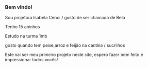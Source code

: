 ### Bem vindo! 
Sou projetora Isabela Cenci / gosto de ser chamada de Bela

Tenho 15 aninhos

Estudo na turma 1mb

gosto quando tem peixe,arroz e feijão na cantina / sucrilhos 


Este vai ser meu primeiro projeto neste site, espero fazer bem feito e impressionar todos vocês!


